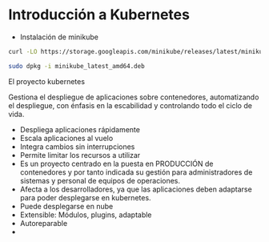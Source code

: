 # Introducción a Kubernetes

* Instalación de minikube

```sh
curl -LO https://storage.googleapis.com/minikube/releases/latest/minikube_latest_amd64.deb

sudo dpkg -i minikube_latest_amd64.deb

```

El proyecto kubernetes

Gestiona el despliegue de aplicaciones sobre contenedores, automatizando el despliegue, con énfasis en la escabilidad y controlando todo el ciclo de vida.

* Despliega aplicaciones rápidamente
* Escala aplicaciones al vuelo
* Integra cambios sin interrupciones
* Permite limitar los recursos a utilizar
* Es un proyecto centrado en la puesta en PRODUCCIÓN de contenedores y por tanto indicada su gestión para administradores de sistemas y personal de equipos de operaciones.
* Afecta a los desarrolladores, ya que las aplicaciones deben adaptarse para poder desplegarse en kubernetes.
* Puede desplegarse en nube
* Extensible: Módulos, plugins, adaptable
* Autoreparable
* 
